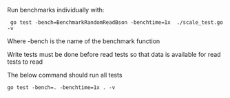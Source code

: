 Run benchmarks individually with:

```
 go test -bench=BenchmarkRandomReadBson -benchtime=1x  ./scale_test.go -v
```

Where -bench is the name of the benchmark function

Write tests must be done before read tests so that data is available for read tests to read

The below command should run all tests

```
go test -bench=. -benchtime=1x . -v
```
